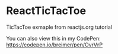 # ReactTicTacToe
TicTacToe exmaple from reactjs.org tutorial

You can also view this in my CodePen:  https://codepen.io/breimer/pen/OvrVrP
